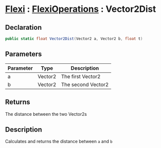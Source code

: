 # [Flexi](../Docs.md) : [FlexiOperations](FlexiOperations.md) : Vector2Dist
## Declaration
```cs
public static float Vector2Dist(Vector2 a, Vector2 b, float t)
```

## Parameters
| Parameter | Type | Description |
| - | - | - |
| a | Vector2 | The first Vector2 |
| b | Vector2 | The second Vector2 |

## Returns
The distance between the two Vector2s

## Description
Calculates and returns the distance between `a` and `b`
